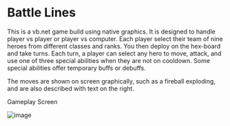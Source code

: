 # Battle Lines

This is a vb.net game build using native graphics. It is designed to handle player vs player or player vs computer. Each player select their team of nine heroes from different classes and ranks. You then deploy on the hex-board and take turns. Each turn, a player can select any hero to move, attack, and use one of three special abilities when they are not on cooldown. Some special abilities offer temporary buffs or debuffs.

The moves are shown on screen graphically, such as a fireball exploding, and are also described with text on the right.



Gameplay Screen

![image](https://user-images.githubusercontent.com/120231132/206828419-1c7600e9-a197-49c8-9478-02c737229ed5.png)
